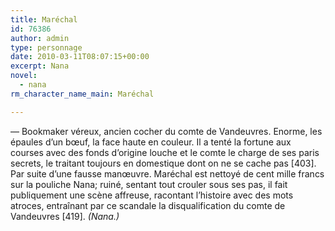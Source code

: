 ```yaml
---
title: Maréchal
id: 76386
author: admin
type: personnage
date: 2010-03-11T08:07:15+00:00
excerpt: Nana
novel:
  - nana
rm_character_name_main: Maréchal

---
```

— Bookmaker véreux, ancien cocher du comte de Vandeuvres. Enorme, les épaules d’un bœuf, la face haute en couleur. Il a tenté la fortune aux courses avec des fonds d’origine louche et le comte le charge de ses paris secrets, le traitant toujours en domestique dont on ne se cache pas [403]. Par suite d’une fausse manœuvre. Maréchal est nettoyé de cent mille francs sur la pouliche Nana; ruiné, sentant tout crouler sous ses pas, il fait publiquement une scène affreuse, racontant l’histoire avec des mots atroces, entraînant par ce scandale la disqualification du comte de Vandeuvres [419]. _(Nana.)_